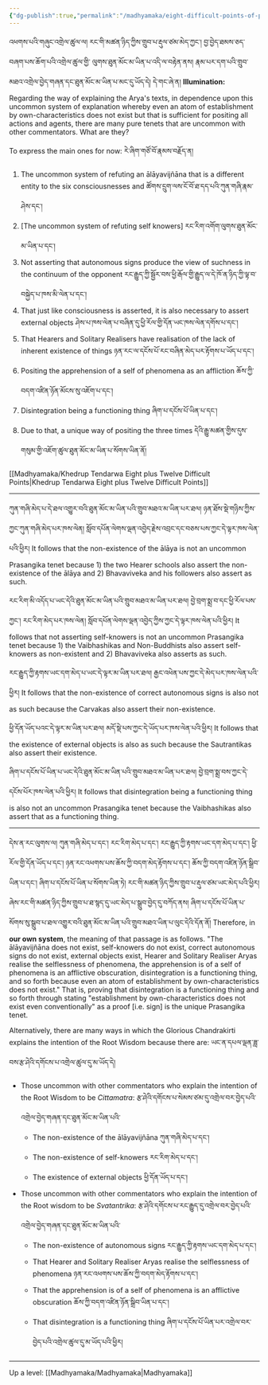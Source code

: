 ```yaml
---
{"dg-publish":true,"permalink":"/madhyamaka/eight-difficult-points-of-prasangika/"}
---
```


འཕགས་པའི་གཞུང་འགྲེལ་ཚུལ་ལ། རང་གི་མཚན་ཉིད་ཀྱིས་གྲུབ་པ་རྡུལ་ཙམ་མེད་ཀྱང་། བྱ་བྱེད་ཐམས་ཅད་བཞག་པས་ཆོག་པའི་འགྲེལ་ཚུལ་གྱི་
ལུགས་ཐུན་མོང་མ་ཡིན་པ་འདི་ལ་བརྟེན་ནས། རྣམ་པར་དག་པའི་གྲུབ་མཐའ་འགྲེལ་བྱེད་གཞན་དང་ཐུན་མོང་མ་ཡིན་པ་མང་དུ་ཡོད་དེ། དེ་གང་ཞེ་ན།
**Illumination:** Regarding the way of explaining the Arya's texts, in dependence upon this uncommon system of explanation whereby even an atom of establishment by own-characteristics does not exist but that is sufficient for positing all actions and agents, there are many pure tenets that are uncommon with other commentators. What are they?

To express the main ones for now: རེ་ཞིག་གཙོ་བོ་རྣམས་བརྗོད་ན། 
1. The uncommon system of refuting an ālāyavijñāna that is a different entity to the six consciousnesses and
   ཚོགས་དྲུག་ལས་ངོ་བོ་ཐ་དད་པའི་ཀུན་གཞི་རྣམ་ཤེས་དང་།
2. [The uncommon system of refuting self knowers]
   རང་རིག་འགོག་ལུགས་ཐུན་མོང་མ་ཡིན་པ་དང་།
3. Not asserting that autonomous signs produce the view of suchness in the continuum of the opponent
   རང་རྒྱུད་ཀྱི་སྦྱོར་བས་ཕྱི་རྒོལ་གྱི་རྒྱུད་ལ་དེ་ཁོ་ན་ཉིད་ཀྱི་ལྟ་བ་བསྐྱེད་པ་ཁས་མི་ལེན་པ་དང་།
4. That just like consciousness is asserted, it is also necessary to assert external objects 
   ཤེས་པ་ཁས་ལེན་པ་བཞིན་དུ་ཕྱི་རོལ་གྱི་དོན་ཡང་ཁས་ལེན་དགོས་པ་དང་།
5. That Hearers and Solitary Realisers have realisation of the lack of inherent existence of things 
   ཉན་རང་ལ་དངོས་པོ་རང་བཞིན་མེད་པར་རྟོགས་པ་ཡོད་པ་དང་།
6. Positing the apprehension of a self of phenomena as an affliction 
   ཆོས་ཀྱི་བདག་འཛིན་ཉོན་མོངས་སུ་འཇོག་པ་དང་།
7. Disintegration being a functioning thing ཞིག་པ་དངོས་པོ་ཡིན་པ་དང་།
8. Due to that, a unique way of positing the three times
   དེའི་རྒྱུ་མཚན་གྱིས་དུས་གསུམ་གྱི་འཇོག་ཚུལ་ཐུན་མོང་མ་ཡིན་པ་སོགས་ཡིན་ནོ།

[[Madhyamaka/Khedrup Tendarwa Eight plus Twelve Difficult Points\|Khedrup Tendarwa Eight plus Twelve Difficult Points]]

---
ཀུན་གཞི་མེད་པ་དེ་ཐལ་འགྱུར་བའི་ཐུན་མོང་མ་ཡིན་པའི་གྲུབ་མཐའ་མ་ཡིན་པར་ཐལ། ཉན་ཐོས་སྡེ་གཉིས་ཀྱིས་ཀྱང་ཀུན་གཞི་མེད་པར་ཁས་ལེན། 
སློབ་དཔོན་ལེགས་ལྡན་འབྱེད་རྗེས་འབྲང་དང་བཅས་པས་ཀྱང་དེ་ལྟར་ཁས་ལེན་པའི་ཕྱིར། 
It follows that the non-existence of the ālāya is not an uncommon Prasangika tenet because 1) the two Hearer schools also assert the non-existence of the ālāya and 2) Bhavaviveka and his followers also assert as such.

རང་རིག་མི་འདོད་པ་ཡང་དེའི་ཐུན་མོང་མ་ཡིན་པའི་གྲུབ་མཐའ་མ་ཡིན་པར་ཐལ།
བྱེ་བྲག་སྨྲ་བ་དང་ཕྱི་རོལ་པས་ཀྱང་། རང་རིག་མེད་པར་ཁས་ལེན། སློབ་དཔོན་ལེགས་ལྡན་འབྱེད་ཀྱིས་ཀྱང་དེ་ལྟར་ཁས་ལེན་པའི་ཕྱིར། 
It follows that not asserting self-knowers is not an uncommon Prasangika tenet because 1) the Vaibhashikas and Non-Buddhists also assert self-knowers as non-existent and 2) Bhavaviveka also asserts as such.

རང་རྒྱུད་ཀྱི་རྟགས་ཡང་དག་མེད་པ་ཡང་དེ་ལྟར་མ་ཡིན་པར་ཐལ། རྒྱང་འཕེན་པས་ཀྱང་དེ་མེད་པར་ཁས་ལེན་པའི་ཕྱིར། 
It follows that the non-existence of correct autonomous signs is also not as such because the Carvakas also assert their non-existence.

ཕྱི་དོན་ཡོད་པའང་དེ་ལྟར་མ་ཡིན་པར་ཐལ། མདོ་སྡེ་པས་ཀྱང་དེ་ཡོད་པར་ཁས་ལེན་པའི་ཕྱིར། 
It follows that the existence of external objects is also as such because the Sautrantikas also assert their existence.

ཞིག་པ་དངོས་པོ་ཡིན་པ་ཡང་དེའི་ཐུན་མོང་མ་ཡིན་པའི་གྲུབ་མཐའ་མ་ཡིན་པར་ཐལ། བྱེ་བྲག་སྨྲ་བས་ཀྱང་དེ་དངོས་པོར་ཁས་ལེན་པའི་ཕྱིར།
It follows that disintegration being a functioning thing is also not an uncommon Prasangika tenet because the Vaibhashikas also assert that as a functioning thing.

---
དེས་ན་རང་ལུགས་ལ། ཀུན་གཞི་མེད་པ་དང་། རང་རིག་མེད་པ་དང་། རང་རྒྱུད་ཀྱི་རྟགས་ཡང་དག་མེད་པ་དང་། ཕྱི་རོལ་གྱི་དོན་ཡོད་པ་དང་། 
ཉན་རང་འཕགས་པས་ཆོས་ཀྱི་བདག་མེད་རྟོགས་པ་དང་། ཆོས་ཀྱི་བདག་འཛིན་ཉོན་སྒྲིབ་ཡིན་པ་དང་། ཞིག་པ་དངོས་པོ་ཡིན་པ་སོགས་ཡིན་ཏེ། 
རང་གི་མཚན་ཉིད་ཀྱིས་གྲུབ་པ་རྡུལ་ཙམ་ཡང་མེད་པའི་ཕྱིར། ཞེས་རང་གི་མཚན་ཉིད་ཀྱིས་གྲུབ་པ་ཐ་སྙད་དུ་ཡང་མེད་པ་སྒྲུབ་བྱེད་དུ་བཀོད་ནས། 
ཞིག་པ་དངོས་པོ་ཡིན་པ་སོགས་སུ་སྒྲུབ་པ་ཐལ་འགྱུར་བའི་ཐུན་མོང་མ་ཡིན་པའི་གྲུབ་མཐའ་ཡིན་པ་ལུང་དེའི་དོན་ནོ།
Therefore, in **our own system**, the meaning of that passage is as follows.
"The ālāyavijñāna does not exist, self-knowers do not exist, correct autonomous signs do not exist, external objects exist, Hearer and Solitary Realiser Aryas realise the selflessness of phenomena, the apprehension is of a self of phenomena is an afflictive obscuration, disintegration is a functioning thing, and so forth because even an atom of establishment by own-characteristics does not exist."
That is, proving that disintegration is a functioning thing and so forth through stating "establishment by own-characteristics does not exist even conventionally" as a proof [i.e. sign] is the unique Prasangika tenet.

Alternatively, there are many ways in which the Glorious Chandrakirti explains the intention of the Root Wisdom because there are: ཡང་ན་དཔལ་ལྡན་ཟླ་བས་རྩ་ཤེའི་དགོངས་པ་འགྲེལ་ཚུལ་དུ་མ་ཡོད་དེ།
- Those uncommon with other commentators who explain the intention of the Root Wisdom to be *Cittamatra*: རྩ་ཤེའི་དགོངས་པ་སེམས་ཙམ་དུ་འགྲེལ་བར་བྱེད་པའི་འགྲེལ་བྱེད་གཞན་དང་ཐུན་མོང་མ་ཡིན་པའི་
	- The non-existence of the ālāyavijñāna ཀུན་གཞི་མེད་པ་དང་།
	- The non-existence of self-knowers རང་རིག་མེད་པ་དང་།
	- The existence of external objects ཕྱི་དོན་ཡོད་པ་དང་།
- Those uncommon with other commentators who explain the intention of the Root wisdom to be *Svatantrika*: རྩ་ཤེའི་དགོངས་པ་རང་རྒྱུད་དུ་འགྲེལ་བར་བྱེད་པའི་འགྲེལ་བྱེད་གཞན་དང་ཐུན་མོང་མ་ཡིན་པའི་
	- The non-existence of autonomous signs རང་རྒྱུད་ཀྱི་རྟགས་ཡང་དག་མེད་པ་དང་།
	- That Hearer and Solitary Realiser Aryas realise the selflessness of phenomena
	  ཉན་རང་འཕགས་པས་ཆོས་ཀྱི་བདག་མེད་རྟོགས་པ་དང་།
	- That the apprehension is of a self of phenomena is an afflictive obscuration
	  ཆོས་ཀྱི་བདག་འཛིན་ཉོན་སྒྲིབ་ཡིན་པ་དང་།
	- That disintegration is a functioning thing ཞིག་པ་དངོས་པོ་ཡིན་པར་འགྲེལ་བར་བྱེད་པའི་འགྲེལ་ཚུལ་དུ་མ་ཡོད་པའི་ཕྱིར།

---
Up a level: [[Madhyamaka/Madhyamaka\|Madhyamaka]]